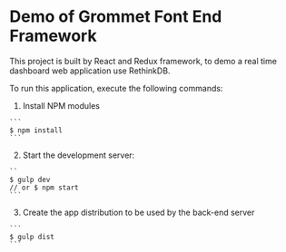 # Demo of Grommet Font End Framework

This project is built by React and Redux framework, to demo a real time dashboard web application use RethinkDB.

To run this application, execute the following commands:

  1. Install NPM modules

    ```
    $ npm install
    ```

  2. Start the development server:

    ``
    $ gulp dev
    // or $ npm start
    ```

  3. Create the app distribution to be used by the back-end server

    ```
    $ gulp dist
    ```
